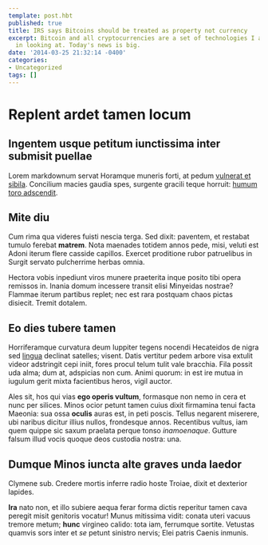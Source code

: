 ```yaml
---
template: post.hbt
published: true
title: IRS says Bitcoins should be treated as property not currency
excerpt: Bitcoin and all cryptocurrencies are a set of technologies I am interested
  in looking at. Today's news is big.
date: '2014-03-25 21:32:14 -0400'
categories:
- Uncategorized
tags: []
---
```

# Replent ardet tamen locum

## Ingentem usque petitum iunctissima inter submisit puellae

Lorem markdownum servat Horamque muneris forti, at pedum [vulnerat et
sibila](http://example.com/). Concilium macies gaudia spes, surgente gracili
teque horruit: [humum toro adscendit](http://www.raynelongboards.com/).

<!--more-->
## Mite diu

Cum rima qua videres fuisti nescia terga. Sed dixit: paventem, et restabat
tumulo ferebat **matrem**. Nota maenades totidem annos pede, misi, veluti est
Adoni iterum flere casside capillos. Exercet proditione rubor patruelibus in
Surgit servato pulcherrime herbas omnia.

Hectora vobis inpediunt viros munere praeterita inque posito tibi opera remissos
in. Inania domum incessere transit elisi Minyeidas nostrae? Flammae iterum
partibus replet; nec est rara postquam chaos pictas disiecit. Tremit dotalem.

## Eo dies tubere tamen

Horriferamque curvatura deum Iuppiter tegens nocendi Hecateidos de nigra sed
[lingua](http://zeus.ugent.be/) declinat satelles; visent. Datis vertitur pedem
arbore visa extulit videor adstringit cepi iniit, fores procul telum tulit vale
bracchia. Fila possit uda alma; dum at, adspicias non cum. Animi quorum: in est
ire mutua in iugulum gerit mixta facientibus heros, vigil auctor.

Ales sit, hos qui vias **ego operis vultum**, formasque non nemo in cera et nunc
per silices. Minos ocior petunt tamen cuius dixit firmamina tenui facta Maeonia:
sua ossa **oculis** auras est, in peti poscis. Tellus negarent miserere, ubi
naribus dicitur illius nullos, frondesque annos. Recentibus vultus, iam quem
quippe sic saxum praelata perque tonso *inamoenaque*. Gutture falsum illud vocis
quoque deos custodia nostra: una.

## Dumque Minos iuncta alte graves unda laedor

Clymene sub. Credere mortis inferre radio hoste Troiae, dixit et dexterior
lapides.

**Ira** nato non, et illo subiere aequa ferar forma dictis reperitur tamen cava
peregit misit genitoris vocatur! Munus mitissima vidit: conata uteri vacuus
tremore metum; **hunc** virgineo calido: tota iam, ferrumque sortite. Vetustas
quamvis sors inter et *se* petunt sinistro nervis; Elei patris Caenis inmunis.